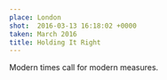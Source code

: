 ```yaml
---
place: London
shot:  2016-03-13 16:18:02 +0000
taken: March 2016
title: Holding It Right
---
```


Modern times call for modern measures.

